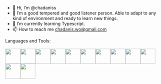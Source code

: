 - 👋 Hi, I’m @chadaniss
- 👀 I’m a good tempered and good listener person. Able to adapt to any kind of environment and ready to learn new things.
- 🌱 I’m currently learning Typescript.
- 📫 How to reach me chadanis.wo@gmail.com

Languages and Tools:
<br/><br/>
<img src="https://user-images.githubusercontent.com/109780448/203208562-99b9e66b-b3a5-4309-93d2-cad60a430176.svg" width="48"><img src="https://user-images.githubusercontent.com/109780448/203209811-7e16798f-9005-4fc9-804f-f802af1dcdd9.svg" width="48"><img src="https://user-images.githubusercontent.com/109780448/203208571-e3d52852-b0d2-4072-aa20-74eda7736d62.svg" width="48"><img src="https://user-images.githubusercontent.com/109780448/203208754-89539ded-d765-46a4-9e44-16cc8f03c3e7.svg" width="48"><img src="https://user-images.githubusercontent.com/109780448/203208581-134cb195-bc5f-4962-9446-8fbf3f3d6ea2.svg" width="48"><img src="https://user-images.githubusercontent.com/109780448/203208623-aa56f340-73db-408b-8551-6b8dc5b70527.svg" width="48"><img src="https://user-images.githubusercontent.com/109780448/203208611-3d0c4004-bb3d-4751-8bdb-a13b28c938b2.svg" width="48"><img src="https://user-images.githubusercontent.com/109780448/203208712-c92d857f-c4e3-415b-a980-ca500737de05.svg" width="48"><img src="https://user-images.githubusercontent.com/109780448/203208801-0cceb00d-7122-4803-9c78-29b905871663.svg" width="48"><img src="https://user-images.githubusercontent.com/109780448/203208816-7512ce24-424a-4f09-b781-ccfa9e67ba86.svg" width="48"><img src="https://user-images.githubusercontent.com/109780448/203206401-979d9e12-1fe8-42bf-be4d-29ed53299ad5.svg" width="48"><img src="https://user-images.githubusercontent.com/109780448/203209944-f5c35b2b-811d-4c3c-934c-26057ca6f34f.svg" width="48">



<!---
chadaniss/chadaniss is a ✨ special ✨ repository because its `README.md` (this file) appears on your GitHub profile.
You can click the Preview link to take a look at your changes.
--->
